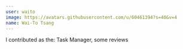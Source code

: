 ```yaml
---
user: waito
image: https://avatars.githubusercontent.com/u/60461394?s=40&v=4
name: Wai-To Tsang
---
```

I contributed as the: Task Manager, 
some reviews